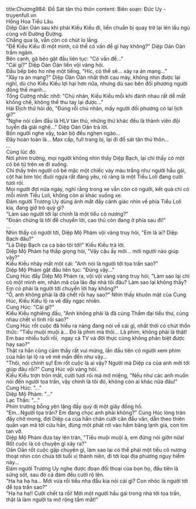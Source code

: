title:Chương984: Đồ Sát tân thủ thôn
content:
Biên soạn: Đức Uy - truyenfull.vn<br>Hồng Hoa Tiểu Lâu.<br>Diệp Oản Oản sau khi phái Kiều Kiều đi, liền chuẩn bị quay trở lại lên lầu ngủ cùng với Đường Đường.<br>Chẳng qua là, vẫn còn có chút lo lắng.<br>"Để Kiều Kiều đi một mình, có thể có vấn đề gì hay không?" Diệp Oản Oản trầm ngâm.<br>Bên cạnh, gã béo gật đầu liên tục: "Có vấn đề..."<br>"Cái gì?" Diệp Oản Oản liền vội vàng hỏi.<br>Đầu bếp béo ho nhẹ một tiếng, "Híc, có thể sẽ... xảy ra án mạng..."<br>"Xảy ra án mạng?" Diệp Oản Oản nhất thời cau mày, không nhịn được lại nghĩ, dù cho Kiều Kiều lợi hại hơn nữa, nhưng dù sao bên đối phương người đông thế mạnh...<br>Tống Cường nhắc nhở: "Chủ nhân, Kiều Kiều mỗi khi đánh nhau rất dễ mất khống chế, không thể thu tay lại được..."<br>Hải Địch thử hỏi dò, "Đúng rồi chủ nhân, mấy người đối phương có lai lịch gì?"<br>"Nghe nói cầm đầu là HLV tán thủ, những thứ khác đều là thành viên đội tuyển đã giải nghệ..." Diệp Oản Oản trả lời.<br>Bốn người nghe vậy, toàn bộ đều nghẹn ngào...<br>Đây hoàn toàn là... Max cấp, full trang bị, lại đi đồ sát tân thủ thôn...<br>...<br>Cùng lúc đó.<br>Nơi phim trường, mọi người không nhìn thấy Diệp Bạch, lại chỉ thấy có một cô bé từ trên xe đi xuống.<br>Chỉ thấy trên người cô bé mặc một chiếc váy màu trắng như người hầu gái, cột hai bím tóc đuôi ngựa rất đáng yêu, rõ ràng là một Tiểu Loli đang cười tươi rói.<br>Mọi người đợi nửa ngày, nghĩ rằng trong xe vẫn còn có người, kết quả chỉ có mỗi mình Tiểu Loli, không còn ai khác xuống xe.<br>Đám người Trương Uy dùng ánh mắt đầy cảnh giác nhìn về phía Tiểu Loli kia, đang giở trò quỷ gì?<br>"Làm sao người tới lại chính là một tiểu cô nương?"<br>"Đoán chừng là tới để chuyển lời, cao thủ còn đang ở phía sau đi!"<br>...<br>Nhìn thấy có người tới, Diệp Mộ Phàm vội vàng truy hỏi, "Em là ai? Diệp Bạch đâu?"<br>"Là Diệp Bạch ca ca bảo tôi tới!" Kiều Kiều trả lời.<br>Diệp Mộ Phàm hạ thấp giọng hỏi, "Vậy cậu ấy mời... mời người nào giúp vậy?"<br>Kiều Kiều nháy mắt một cái: "Anh nói là người tới tọa trấn sao?"<br>Diệp Mộ Phàm gật đầu liên tục: "Đúng vậy..."<br>Cung Húc đẩy Diệp Mộ Phàm ra, vội vội vàng vàng truy hỏi, "Làm sao lại chỉ có một mình em, nhân mã của lão đại nhà tôi đâu? Làm sao lại không thấy? Em có phải là người tới chuyển lời hay không?"<br>"Ồ, anh không phải là đã chết rồi hay sao?" Nhìn thấy khuôn mặt của Cung Húc, Kiều Kiều lộ ra vẻ đầy ngạc nhiên.<br>Cung Húc: "Cái gì?"<br>Kiều Kiều nghiêng đầu, "Anh không phải là đã cùng Thẩm đại tiểu thư, cùng nhau chết vì tình rồi sao?"<br>Cung Húc rốt cuộc đã hiểu ra nàng đang nói về cái gì, nhất thời có chút thổn thức: "Tiểu muội muội à... Đó là phim mà thôi... Là phim, không phải là thật! Em bao nhiểu tuổi rồi,  ngay cả TV và đời thực cũng không phân biệt được hay sao?"<br>Thật ra hắn cũng cảm thấy rất vui mừng, lần đầu tiên có người xem phim của hắn lại lộ ra vẻ mê mẩn đến như vậy…<br>"Thôi, nói chính sự! Em rốt cuộc là ai vậy? Người mà Diệp ca của anh mời tới giúp đâu rồi?" Cung Húc vội vàng hỏi.<br>Kiều Kiều trợn tròn mắt, cười tươi rói mà mở miệng, "Nếu như các anh muốn nói đến người tọa trấn, vậy chính là tôi đó, không còn ai khác nữa đâu!"<br>Cung Húc: "..."<br>Diệp Mộ Phàm: "..."<br>Lạc Thần: "..."<br>Phim trường bỗng yên lặng đầy quỷ dị một giây đồng hồ.<br>"Em…Người tọa trấn? Em đang chọc anh phải không?" Cung Húc lòng tràn đầy chờ mong, đợi Diệp ca của hắn chân cưỡi cân đẩu vân, dẫn theo thiên quân vạn mã tới cứu hắn, đùng một phát rơi vào hầm băng lạnh giá, con tim tan vỡ.<br>Diệp Mộ Phàm đưa tay lên trán, "Tiểu muội muội à, em đừng nói giỡn nữa! Rốt cuộc là có chuyện gì xảy ra?"<br>Oản Oản rốt cuộc gặp chuyện gì, làm sao lại có thể phái một tiểu cô nương thoạt nhìn còn chưa tới tuổi vị thành niên, đi tới loại địa phương nguy hiểm này...<br>Đám người Trương Uy nghe được đoạn đối thoại của bọn họ, đầu tiên là sửng sốt, sau đó cả đám đều cười rộ lên.<br>"Ha ha ha ha... Mới vừa rồi tiểu nha đầu kia nói cái gì? Con nhóc là người tới để tọa trấn sao?"<br>"Ha ha ha!! Cười chết ta rồi! Mời một người hầu gái trong nhà tới tọa trấn, thật là làm người ta mở rộng tầm mắt!"